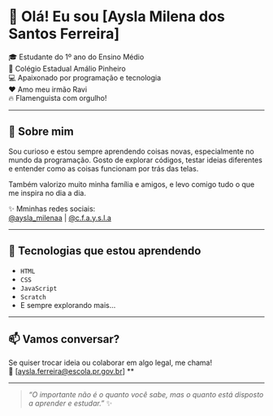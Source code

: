 # 👋 Olá! Eu sou [Aysla Milena dos Santos Ferreira]  

🎓 Estudante do 1º ano do Ensino Médio  
🏫 Colégio Estadual Amálio Pinheiro  
💻 Apaixonado por programação e tecnologia  
❤️ Amo meu irmão Ravi  
🔥 Flamenguista com orgulho!

---

## 🌱 Sobre mim

Sou curioso e estou sempre aprendendo coisas novas, especialmente no mundo da programação. Gosto de explorar códigos, testar ideias diferentes e entender como as coisas funcionam por trás das telas.

Também valorizo muito minha família e amigos, e levo comigo tudo o que me inspira no dia a dia.  

✨ Mminhas redes sociais:  
[@aysla_milenaa](https://www.instagram.com/aysla_milenaa) | [@c.f.a.y.s.l.a](https://www.instagram.com/c.f.a.y.s.l.a)

---

## 🚀 Tecnologias que estou aprendendo

- `HTML`
- `CSS`
- `JavaScript`
- `Scratch`
- E sempre explorando mais...

---

## 📫 Vamos conversar?

Se quiser trocar ideia ou colaborar em algo legal, me chama!  
📧 [aysla.ferreira@escola.pr.gov.br] **

---

> _“O importante não é o quanto você sabe, mas o quanto está disposto a aprender e estudar.”_ ✨
